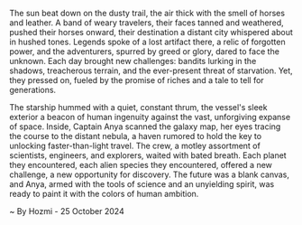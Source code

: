 
The sun beat down on the dusty trail, the air thick with the smell of horses and leather. A band of weary travelers, their faces tanned and weathered, pushed their horses onward, their destination a distant city whispered about in hushed tones. Legends spoke of a lost artifact there, a relic of forgotten power, and the adventurers, spurred by greed or glory, dared to face the unknown. Each day brought new challenges: bandits lurking in the shadows, treacherous terrain, and the ever-present threat of starvation. Yet, they pressed on, fueled by the promise of riches and a tale to tell for generations.

The starship hummed with a quiet, constant thrum, the vessel's sleek exterior a beacon of human ingenuity against the vast, unforgiving expanse of space. Inside, Captain Anya scanned the galaxy map, her eyes tracing the course to the distant nebula, a haven rumored to hold the key to unlocking faster-than-light travel. The crew, a motley assortment of scientists, engineers, and explorers, waited with bated breath. Each planet they encountered, each alien species they encountered, offered a new challenge, a new opportunity for discovery. The future was a blank canvas, and Anya, armed with the tools of science and an unyielding spirit, was ready to paint it with the colors of human ambition. 

~ By Hozmi - 25 October 2024
